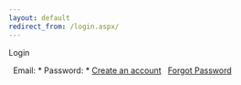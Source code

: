 ```yaml
---
layout: default
redirect_from: /login.aspx/
---
```

<div id="homeRightCol">

<div id="loginArea">

<span>Login</span>

<div style="font-size:8px;">

</div>

  Email:
\* Password:
\*
[Create an account](membership/create_member.html)   [Forgot Password](membership/recoverpassword.html)

</div>

<div class="failureText">

</div>

</div>

